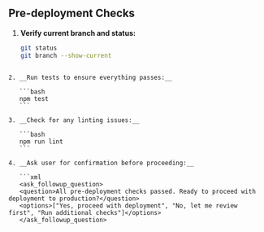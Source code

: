## Pre-deployment Checks

1. **Verify current branch and status:**
   ```bash
   git status
   git branch --show-current
````

2. __Run tests to ensure everything passes:__

   ```bash
   npm test
   ```

3. __Check for any linting issues:__

   ```bash
   npm run lint
   ```

4. __Ask user for confirmation before proceeding:__

   ```xml
   <ask_followup_question>
   <question>All pre-deployment checks passed. Ready to proceed with deployment to production?</question>
   <options>["Yes, proceed with deployment", "No, let me review first", "Run additional checks"]</options>
   </ask_followup_question>
